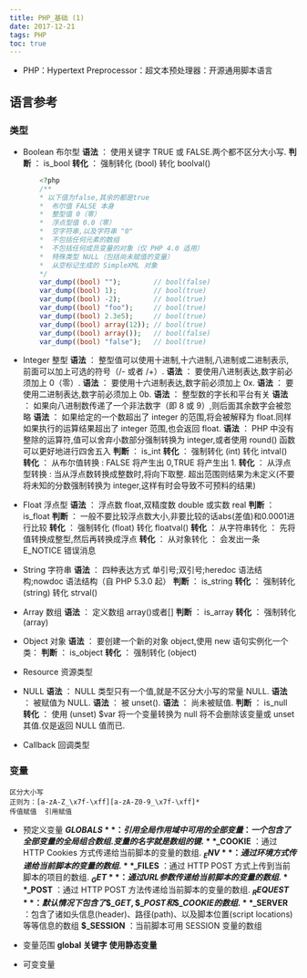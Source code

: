 ```yaml
---
title: PHP_基础 (1)
date: 2017-12-21
tags: PHP
toc: true
---
```


- PHP：Hypertext Preprocessor：超文本预处理器：开源通用脚本语言

## 语言参考

### 类型

- Boolean 布尔型
    **语法** ： 使用关键字 TRUE 或 FALSE.两个都不区分大小写. 
    **判断** ： is_bool
    **转化** ： 强制转化 (bool)  转化 boolval()

    ```php
        <?php
        /**
        * 以下值为false,其余的都是true
        *  布尔值 FALSE 本身  
        *  整型值 0（零）  
        *  浮点型值 0.0（零）  
        *  空字符串,以及字符串 "0"  
        *  不包括任何元素的数组  
        *  不包括任何成员变量的对象（仅 PHP 4.0 适用）  
        *  特殊类型 NULL（包括尚未赋值的变量）  
        *  从空标记生成的 SimpleXML 对象 
        */
        var_dump((bool) "");        // bool(false)
        var_dump((bool) 1);         // bool(true)
        var_dump((bool) -2);        // bool(true)
        var_dump((bool) "foo");     // bool(true)
        var_dump((bool) 2.3e5);     // bool(true)
        var_dump((bool) array(12)); // bool(true)
        var_dump((bool) array());   // bool(false)
        var_dump((bool) "false");   // bool(true)
    ```

<!-- more -->

- Integer 整型
    **语法** ： 整型值可以使用十进制,十六进制,八进制或二进制表示,前面可以加上可选的符号（/- 或者 /+）.
    **语法** ： 要使用八进制表达,数字前必须加上 0（零）.
    **语法** ： 要使用十六进制表达,数字前必须加上 0x.
    **语法** ： 要使用二进制表达,数字前必须加上 0b. 
    **语法** ： 整型数的字长和平台有关
    **语法** ： 如果向八进制数传递了一个非法数字（即 8 或 9）,则后面其余数字会被忽略
    **语法** ： 如果给定的一个数超出了 integer 的范围,将会被解释为 float.同样如果执行的运算结果超出了 integer 范围,也会返回 float. 
    **语法** ： PHP 中没有整除的运算符,值可以舍弃小数部分强制转换为 integer,或者使用 round() 函数可以更好地进行四舍五入
    **判断** ： is_int
    **转化** ： 强制转化 (int)  转化 intval()
    **转化** ： 从布尔值转换 : FALSE 将产生出 0,TRUE 将产生出 1. 
    **转化** ： 从浮点型转换 : 当从浮点数转换成整数时,将向下取整. 超出范围则结果为未定义(不要将未知的分数强制转换为 integer,这样有时会导致不可预料的结果) 

- Float 浮点型 
    **语法** ： 浮点数 float,双精度数 double 或实数 real
    **判断** ： is_float
    **判断** ： 一般不要比较浮点数大小,非要比较的话abs(差值)和0.0001进行比较
    **转化** ： 强制转化 (float)  转化 floatval()
    **转化** ： 从字符串转化 ： 先将值转换成整型,然后再转换成浮点
    **转化** ： 从对象转化 ： 会发出一条 E_NOTICE 错误消息

- String 字符串 
    **语法** ： 四种表达方式  单引号;双引号;heredoc 语法结构;nowdoc 语法结构（自 PHP 5.3.0 起） 
    **判断** ： is_string
    **转化** ： 强制转化 (string)  转化 strval()

- Array 数组 
    **语法** ： 定义数组 array()或者[]
    **判断** ： is_array
    **转化** ： 强制转化 (array)

- Object 对象
    **语法** ： 要创建一个新的对象 object,使用 new 语句实例化一个类： 
    **判断** ： is_object
    **转化** ： 强制转化 (object)

- Resource 资源类型 

- NULL 
    **语法** ： NULL 类型只有一个值,就是不区分大小写的常量 NULL. 
    **语法** ： 被赋值为 NULL. 
    **语法** ： 被 unset(). 
    **语法** ： 尚未被赋值. 
    **判断** ： is_null
    **转化** ： 使用 (unset) $var 将一个变量转换为 null 将不会删除该变量或 unset 其值.仅是返回 NULL 值而已. 

- Callback 回调类型 

### 变量
    区分大小写
    正则为：[a-zA-Z_\x7f-\xff][a-zA-Z0-9_\x7f-\xff]*
    传值赋值  引用赋值

- 预定义变量 
    **$GLOBALS** ：引用全局作用域中可用的全部变量 ：一个包含了全部变量的全局组合数组.变量的名字就是数组的键.
    **$_COOKIE** ：通过 HTTP Cookies 方式传递给当前脚本的变量的数组. 
    **$_ENV** ：通过环境方式传递给当前脚本的变量的数组. 
    **$_FILES** ：通过 HTTP POST 方式上传到当前脚本的项目的数组. 
    **$_GET** ：通过 URL 参数传递给当前脚本的变量的数组. 
    **$_POST** ：通过 HTTP POST 方法传递给当前脚本的变量的数组. 
    **$_REQUEST** ：默认情况下包含了\$\_GET,\$\_POST 和 \$\_COOKIE 的数组. 
    **$_SERVER** ：包含了诸如头信息(header)、路径(path)、以及脚本位置(script locations)等等信息的数组
    **$_SESSION** ：当前脚本可用 SESSION 变量的数组

- 变量范围 
    **global 关键字**
    **使用静态变量**

- 可变变量
